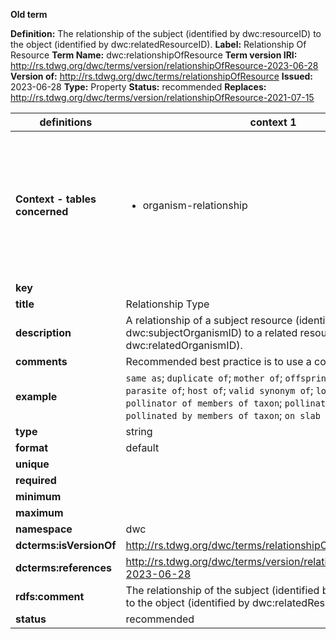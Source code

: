**Old term**

**Definition:** The relationship of the subject (identified by dwc:resourceID) to the object (identified by dwc:relatedResourceID).
**Label:** Relationship Of Resource
**Term Name:** dwc:relationshipOfResource
**Term version IRI:** http://rs.tdwg.org/dwc/terms/version/relationshipOfResource-2023-06-28
**Version of:** http://rs.tdwg.org/dwc/terms/relationshipOfResource
**Issued:** 2023-06-28
**Type:** Property
**Status:** recommended
**Replaces:** http://rs.tdwg.org/dwc/terms/version/relationshipOfResource-2021-07-15


| definitions | context 1 |context 2 |context 3 |
|-|-|-|-|
| **Context - tables concerned** | <ul><li>organism-relationship</li></ul> | <ul><li>resource-relationship</li></ul> | <ul><li>chronometric-age-reference</li><li>event-reference</li><li>identification-reference</li><li>material-reference</li><li>molecular-protocol-reference</li><li>occurrence-reference</li><li>organism-interaction-reference</li><li>organism-reference</li><li>protocol-reference</li><li>survey-reference</li></ul> |
| **key** |  |  |  |
| **title** | Relationship Type | Relationship Type | Relationship Type |
| **description** | A relationship of a subject resource (identified by dwc:subjectOrganismID) to a related resource (identified by dwc:relatedOrganismID). | A relationship of a subject resource (identified by dwc:subjectResourceID) to a related resource (identified by dwc:relatedResourceID). | A relationship of a subject resource to a dcterms:BibliographicResource. |
| **comments** | Recommended best practice is to use a controlled vocabulary. | Recommended best practice is to use a controlled vocabulary. | Recommended best practice is to use a controlled vocabulary. |
| **example** | `same as`; `duplicate of`; `mother of`; `offspring of`; `sibling of`; `parasite of`; `host of`; `valid synonym of`; `located within`; `pollinator of members of taxon`; `pollinated specific plant`; `pollinated by members of taxon`; `on slab with` | `same as`; `duplicate of`; `mother of`; `offspring of`; `sibling of`; `parasite of`; `host of`; `valid synonym of`; `located within`; `pollinator of members of taxon`; `pollinated specific plant`; `pollinated by members of taxon`; `on slab with` | `cited in`; `referenced` |
| **type** | string | string | string |
| **format** | default | default | default |
| **unique** |  |  |  |
| **required** |  |  |  |
| **minimum** |  |  |  |
| **maximum** |  |  |  |
| **namespace** | dwc | dwc | dwc |
| **dcterms:isVersionOf** | http://rs.tdwg.org/dwc/terms/relationshipOfResource | http://rs.tdwg.org/dwc/terms/relationshipOfResource | http://rs.tdwg.org/dwc/terms/relationshipOfResource |
| **dcterms:references** | http://rs.tdwg.org/dwc/terms/version/relationshipOfResource-2023-06-28 | http://rs.tdwg.org/dwc/terms/version/relationshipOfResource-2023-06-28 | http://rs.tdwg.org/dwc/terms/version/relationshipOfResource-2023-06-28 |
| **rdfs:comment** | The relationship of the subject (identified by dwc:resourceID) to the object (identified by dwc:relatedResourceID). | The relationship of the subject (identified by dwc:resourceID) to the object (identified by dwc:relatedResourceID). | The relationship of the subject (identified by dwc:resourceID) to the object (identified by dwc:relatedResourceID). |
| **status** | recommended | recommended | recommended |
